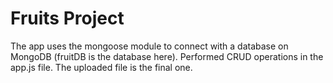 # Fruits Project
The app uses the mongoose module to connect with a database on MongoDB (fruitDB is the database here). Performed CRUD operations in the app.js file. The uploaded file is the final one.

